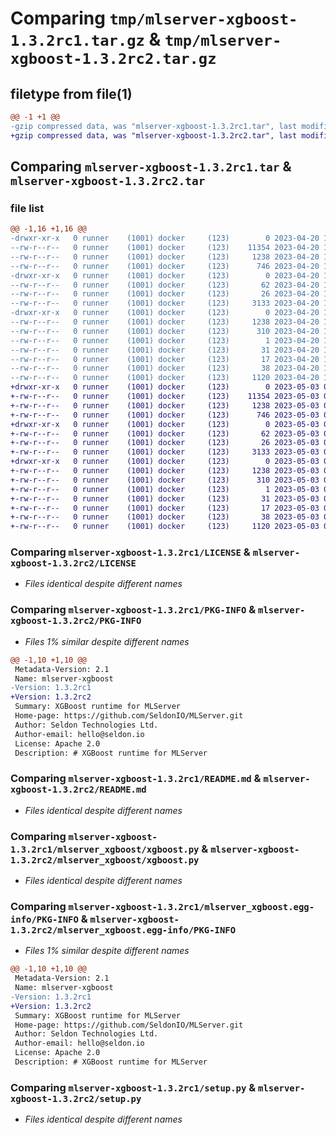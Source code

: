 # Comparing `tmp/mlserver-xgboost-1.3.2rc1.tar.gz` & `tmp/mlserver-xgboost-1.3.2rc2.tar.gz`

## filetype from file(1)

```diff
@@ -1 +1 @@
-gzip compressed data, was "mlserver-xgboost-1.3.2rc1.tar", last modified: Thu Apr 20 16:09:02 2023, max compression
+gzip compressed data, was "mlserver-xgboost-1.3.2rc2.tar", last modified: Wed May  3 09:47:27 2023, max compression
```

## Comparing `mlserver-xgboost-1.3.2rc1.tar` & `mlserver-xgboost-1.3.2rc2.tar`

### file list

```diff
@@ -1,16 +1,16 @@
-drwxr-xr-x   0 runner    (1001) docker     (123)        0 2023-04-20 16:09:02.406936 mlserver-xgboost-1.3.2rc1/
--rw-r--r--   0 runner    (1001) docker     (123)    11354 2023-04-20 16:08:21.000000 mlserver-xgboost-1.3.2rc1/LICENSE
--rw-r--r--   0 runner    (1001) docker     (123)     1238 2023-04-20 16:09:02.406936 mlserver-xgboost-1.3.2rc1/PKG-INFO
--rw-r--r--   0 runner    (1001) docker     (123)      746 2023-04-20 16:08:21.000000 mlserver-xgboost-1.3.2rc1/README.md
-drwxr-xr-x   0 runner    (1001) docker     (123)        0 2023-04-20 16:09:02.406936 mlserver-xgboost-1.3.2rc1/mlserver_xgboost/
--rw-r--r--   0 runner    (1001) docker     (123)       62 2023-04-20 16:08:21.000000 mlserver-xgboost-1.3.2rc1/mlserver_xgboost/__init__.py
--rw-r--r--   0 runner    (1001) docker     (123)       26 2023-04-20 16:08:21.000000 mlserver-xgboost-1.3.2rc1/mlserver_xgboost/version.py
--rw-r--r--   0 runner    (1001) docker     (123)     3133 2023-04-20 16:08:21.000000 mlserver-xgboost-1.3.2rc1/mlserver_xgboost/xgboost.py
-drwxr-xr-x   0 runner    (1001) docker     (123)        0 2023-04-20 16:09:02.406936 mlserver-xgboost-1.3.2rc1/mlserver_xgboost.egg-info/
--rw-r--r--   0 runner    (1001) docker     (123)     1238 2023-04-20 16:09:02.000000 mlserver-xgboost-1.3.2rc1/mlserver_xgboost.egg-info/PKG-INFO
--rw-r--r--   0 runner    (1001) docker     (123)      310 2023-04-20 16:09:02.000000 mlserver-xgboost-1.3.2rc1/mlserver_xgboost.egg-info/SOURCES.txt
--rw-r--r--   0 runner    (1001) docker     (123)        1 2023-04-20 16:09:02.000000 mlserver-xgboost-1.3.2rc1/mlserver_xgboost.egg-info/dependency_links.txt
--rw-r--r--   0 runner    (1001) docker     (123)       31 2023-04-20 16:09:02.000000 mlserver-xgboost-1.3.2rc1/mlserver_xgboost.egg-info/requires.txt
--rw-r--r--   0 runner    (1001) docker     (123)       17 2023-04-20 16:09:02.000000 mlserver-xgboost-1.3.2rc1/mlserver_xgboost.egg-info/top_level.txt
--rw-r--r--   0 runner    (1001) docker     (123)       38 2023-04-20 16:09:02.406936 mlserver-xgboost-1.3.2rc1/setup.cfg
--rw-r--r--   0 runner    (1001) docker     (123)     1120 2023-04-20 16:08:21.000000 mlserver-xgboost-1.3.2rc1/setup.py
+drwxr-xr-x   0 runner    (1001) docker     (123)        0 2023-05-03 09:47:27.012672 mlserver-xgboost-1.3.2rc2/
+-rw-r--r--   0 runner    (1001) docker     (123)    11354 2023-05-03 09:46:48.000000 mlserver-xgboost-1.3.2rc2/LICENSE
+-rw-r--r--   0 runner    (1001) docker     (123)     1238 2023-05-03 09:47:27.012672 mlserver-xgboost-1.3.2rc2/PKG-INFO
+-rw-r--r--   0 runner    (1001) docker     (123)      746 2023-05-03 09:46:48.000000 mlserver-xgboost-1.3.2rc2/README.md
+drwxr-xr-x   0 runner    (1001) docker     (123)        0 2023-05-03 09:47:27.012672 mlserver-xgboost-1.3.2rc2/mlserver_xgboost/
+-rw-r--r--   0 runner    (1001) docker     (123)       62 2023-05-03 09:46:48.000000 mlserver-xgboost-1.3.2rc2/mlserver_xgboost/__init__.py
+-rw-r--r--   0 runner    (1001) docker     (123)       26 2023-05-03 09:46:48.000000 mlserver-xgboost-1.3.2rc2/mlserver_xgboost/version.py
+-rw-r--r--   0 runner    (1001) docker     (123)     3133 2023-05-03 09:46:48.000000 mlserver-xgboost-1.3.2rc2/mlserver_xgboost/xgboost.py
+drwxr-xr-x   0 runner    (1001) docker     (123)        0 2023-05-03 09:47:27.012672 mlserver-xgboost-1.3.2rc2/mlserver_xgboost.egg-info/
+-rw-r--r--   0 runner    (1001) docker     (123)     1238 2023-05-03 09:47:26.000000 mlserver-xgboost-1.3.2rc2/mlserver_xgboost.egg-info/PKG-INFO
+-rw-r--r--   0 runner    (1001) docker     (123)      310 2023-05-03 09:47:26.000000 mlserver-xgboost-1.3.2rc2/mlserver_xgboost.egg-info/SOURCES.txt
+-rw-r--r--   0 runner    (1001) docker     (123)        1 2023-05-03 09:47:26.000000 mlserver-xgboost-1.3.2rc2/mlserver_xgboost.egg-info/dependency_links.txt
+-rw-r--r--   0 runner    (1001) docker     (123)       31 2023-05-03 09:47:26.000000 mlserver-xgboost-1.3.2rc2/mlserver_xgboost.egg-info/requires.txt
+-rw-r--r--   0 runner    (1001) docker     (123)       17 2023-05-03 09:47:26.000000 mlserver-xgboost-1.3.2rc2/mlserver_xgboost.egg-info/top_level.txt
+-rw-r--r--   0 runner    (1001) docker     (123)       38 2023-05-03 09:47:27.012672 mlserver-xgboost-1.3.2rc2/setup.cfg
+-rw-r--r--   0 runner    (1001) docker     (123)     1120 2023-05-03 09:46:48.000000 mlserver-xgboost-1.3.2rc2/setup.py
```

### Comparing `mlserver-xgboost-1.3.2rc1/LICENSE` & `mlserver-xgboost-1.3.2rc2/LICENSE`

 * *Files identical despite different names*

### Comparing `mlserver-xgboost-1.3.2rc1/PKG-INFO` & `mlserver-xgboost-1.3.2rc2/PKG-INFO`

 * *Files 1% similar despite different names*

```diff
@@ -1,10 +1,10 @@
 Metadata-Version: 2.1
 Name: mlserver-xgboost
-Version: 1.3.2rc1
+Version: 1.3.2rc2
 Summary: XGBoost runtime for MLServer
 Home-page: https://github.com/SeldonIO/MLServer.git
 Author: Seldon Technologies Ltd.
 Author-email: hello@seldon.io
 License: Apache 2.0
 Description: # XGBoost runtime for MLServer
```

### Comparing `mlserver-xgboost-1.3.2rc1/README.md` & `mlserver-xgboost-1.3.2rc2/README.md`

 * *Files identical despite different names*

### Comparing `mlserver-xgboost-1.3.2rc1/mlserver_xgboost/xgboost.py` & `mlserver-xgboost-1.3.2rc2/mlserver_xgboost/xgboost.py`

 * *Files identical despite different names*

### Comparing `mlserver-xgboost-1.3.2rc1/mlserver_xgboost.egg-info/PKG-INFO` & `mlserver-xgboost-1.3.2rc2/mlserver_xgboost.egg-info/PKG-INFO`

 * *Files 1% similar despite different names*

```diff
@@ -1,10 +1,10 @@
 Metadata-Version: 2.1
 Name: mlserver-xgboost
-Version: 1.3.2rc1
+Version: 1.3.2rc2
 Summary: XGBoost runtime for MLServer
 Home-page: https://github.com/SeldonIO/MLServer.git
 Author: Seldon Technologies Ltd.
 Author-email: hello@seldon.io
 License: Apache 2.0
 Description: # XGBoost runtime for MLServer
```

### Comparing `mlserver-xgboost-1.3.2rc1/setup.py` & `mlserver-xgboost-1.3.2rc2/setup.py`

 * *Files identical despite different names*

